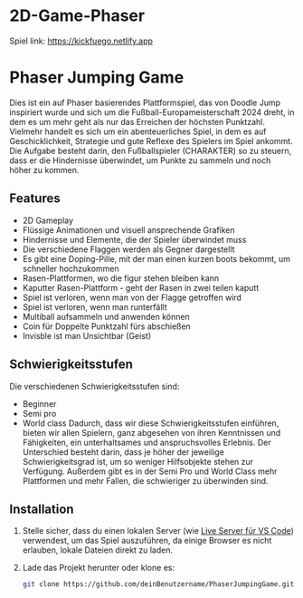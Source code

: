 # 2D-Game-Phaser

Spiel link: https://kickfuego.netlify.app

# Phaser Jumping Game

Dies ist ein auf Phaser basierendes Plattformspiel, das von Doodle Jump inspiriert wurde und sich
um die Fußball-Europameisterschaft 2024 dreht, in dem es um mehr geht als nur das
Erreichen der höchsten Punktzahl. Vielmehr handelt es sich um ein abenteuerliches
Spiel, in dem es auf Geschicklichkeit, Strategie und gute Reflexe des Spielers im
Spiel ankommt. Die Aufgabe besteht darin, den Fußballspieler (CHARAKTER) so zu
steuern, dass er die Hindernisse überwindet, um Punkte zu sammeln und noch
höher zu kommen.


## Features

- 2D Gameplay
- Flüssige Animationen und visuell ansprechende Grafiken
- Hindernisse und Elemente, die der Spieler überwindet muss
- Die verschiedene Flaggen werden als Gegner dargestellt
- Es gibt eine Doping-Pille, mit der man einen kurzen boots bekommt, um
schneller hochzukommen
- Rasen-Plattformen, wo die figur stehen bleiben kann
- Kaputter Rasen-Plattform - geht der Rasen in zwei teilen kaputt
- Spiel ist verloren, wenn man von der Flagge getroffen wird
- Spiel ist verloren, wenn man runterfällt
- Multiball aufsammeln und anwenden können
- Coin für Doppelte Punktzahl fürs abschießen
- Invisble ist man Unsichtbar (Geist)

## Schwierigkeitsstufen

Die verschiedenen Schwierigkeitsstufen sind:
- Beginner
- Semi pro
- World class
Dadurch, dass wir diese Schwierigkeitsstufen einführen, bieten wir allen Spielern,
ganz abgesehen von ihren Kenntnissen und Fähigkeiten, ein unterhaltsames und
anspruchsvolles Erlebnis. Der Unterschied besteht darin, dass je höher der jeweilige
Schwierigkeitsgrad ist, um so weniger Hilfsobjekte stehen zur Verfügung. Außerdem
gibt es in der Semi Pro und World Class mehr Plattformen und mehr Fallen, die
schwieriger zu überwinden sind.

## Installation

1. Stelle sicher, dass du einen lokalen Server (wie [Live Server für VS Code](https://marketplace.visualstudio.com/items?itemName=ritwickdey.LiveServer)) verwendest, um das Spiel auszuführen, da einige Browser es nicht erlauben, lokale Dateien direkt zu laden.
2. Lade das Projekt herunter oder klone es:

   ```bash
   git clone https://github.com/deinBenutzername/PhaserJumpingGame.git
